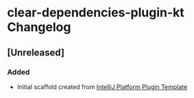 <!-- Keep a Changelog guide -> https://keepachangelog.com -->

# clear-dependencies-plugin-kt Changelog

## [Unreleased]
### Added
- Initial scaffold created from [IntelliJ Platform Plugin Template](https://github.com/JetBrains/intellij-platform-plugin-template)
